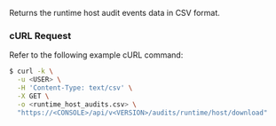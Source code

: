 Returns the runtime host audit events data in CSV format.

### cURL Request

Refer to the following example cURL command:

```bash
$ curl -k \
  -u <USER> \
  -H 'Content-Type: text/csv' \
  -X GET \
  -o <runtime_host_audits.csv> \
  "https://<CONSOLE>/api/v<VERSION>/audits/runtime/host/download"
```

